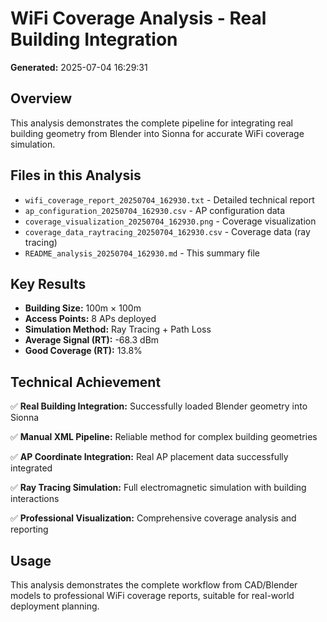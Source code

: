 # WiFi Coverage Analysis - Real Building Integration

**Generated:** 2025-07-04 16:29:31

## Overview

This analysis demonstrates the complete pipeline for integrating real building geometry from Blender into Sionna for accurate WiFi coverage simulation.

## Files in this Analysis

- `wifi_coverage_report_20250704_162930.txt` - Detailed technical report
- `ap_configuration_20250704_162930.csv` - AP configuration data
- `coverage_visualization_20250704_162930.png` - Coverage visualization
- `coverage_data_raytracing_20250704_162930.csv` - Coverage data (ray tracing)
- `README_analysis_20250704_162930.md` - This summary file

## Key Results

- **Building Size:** 100m × 100m
- **Access Points:** 8 APs deployed
- **Simulation Method:** Ray Tracing + Path Loss
- **Average Signal (RT):** -68.3 dBm
- **Good Coverage (RT):** 13.8%

## Technical Achievement

✅ **Real Building Integration:** Successfully loaded Blender geometry into Sionna

✅ **Manual XML Pipeline:** Reliable method for complex building geometries

✅ **AP Coordinate Integration:** Real AP placement data successfully integrated

✅ **Ray Tracing Simulation:** Full electromagnetic simulation with building interactions

✅ **Professional Visualization:** Comprehensive coverage analysis and reporting

## Usage

This analysis demonstrates the complete workflow from CAD/Blender models to professional WiFi coverage reports, suitable for real-world deployment planning.
